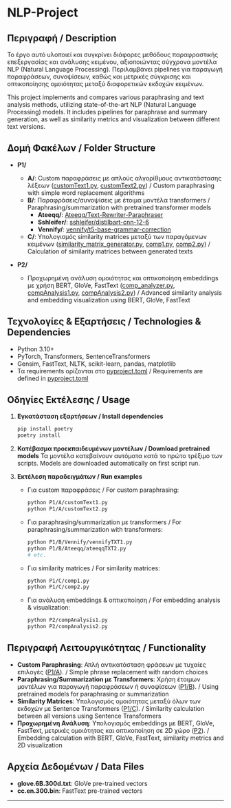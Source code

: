 # NLP-Project

## Περιγραφή / Description

Το έργο αυτό υλοποιεί και συγκρίνει διάφορες μεθόδους παραφραστικής επεξεργασίας και ανάλυσης κειμένου, αξιοποιώντας σύγχρονα μοντέλα NLP (Natural Language Processing). Περιλαμβάνει pipelines για παραγωγή παραφράσεων, συνοψίσεων, καθώς και μετρικές σύγκρισης και οπτικοποίησης ομοιότητας μεταξύ διαφορετικών εκδοχών κειμένων.

This project implements and compares various paraphrasing and text analysis methods, utilizing state-of-the-art NLP (Natural Language Processing) models. It includes pipelines for paraphrase and summary generation, as well as similarity metrics and visualization between different text versions.

## Δομή Φακέλων / Folder Structure

- **P1/**
  - **A/**: Custom παραφράσεις με απλούς αλγορίθμους αντικατάστασης λέξεων ([customText1.py](P1/A/customText1.py), [customText2.py](P1/A/customText2.py))
    / Custom paraphrasing with simple word replacement algorithms
  - **B/**: Παραφράσεις/συνοψίσεις με έτοιμα μοντέλα transformers
    / Paraphrasing/summarization with pretrained transformer models
    - **Ateeqq/**: [Ateeqq/Text-Rewriter-Paraphraser](P1/B/Ateeqq/ateeqq_transformer.py)
    - **Sshleifer/**: [sshleifer/distilbart-cnn-12-6](P1/B/Sshleifer/sshleifer_transformer.py)
    - **Vennify/**: [vennify/t5-base-grammar-correction](P1/B/Vennify/vennify_transformer.py)
  - **C/**: Υπολογισμός similarity matrices μεταξύ των παραγόμενων κειμένων ([similarity_matrix_generator.py](P1/C/similarity_matrix_generator.py), [comp1.py](P1/C/comp1.py), [comp2.py](P1/C/comp2.py))
    / Calculation of similarity matrices between generated texts

- **P2/**
  - Προχωρημένη ανάλυση ομοιότητας και οπτικοποίηση embeddings με χρήση BERT, GloVe, FastText ([comp_analyzer.py](P2/comp_analyzer.py), [compAnalysis1.py](P2/compAnalysis1.py), [compAnalysis2.py](P2/compAnalysis2.py))
    / Advanced similarity analysis and embedding visualization using BERT, GloVe, FastText

## Τεχνολογίες & Εξαρτήσεις / Technologies & Dependencies

- Python 3.10+
- PyTorch, Transformers, SentenceTransformers
- Gensim, FastText, NLTK, scikit-learn, pandas, matplotlib
- Τα requirements ορίζονται στο [pyproject.toml](pyproject.toml) / Requirements are defined in [pyproject.toml](pyproject.toml)

## Οδηγίες Εκτέλεσης / Usage

1. **Εγκατάσταση εξαρτήσεων / Install dependencies**
   ```sh
   pip install poetry
   poetry install
   ```

2. **Κατέβασμα προεκπαιδευμένων μοντέλων / Download pretrained models**
   Τα μοντέλα κατεβαίνουν αυτόματα κατά το πρώτο τρέξιμο των scripts.
   Models are downloaded automatically on first script run.

3. **Εκτέλεση παραδειγμάτων / Run examples**
   - Για custom παραφράσεις / For custom paraphrasing:
     ```sh
     python P1/A/customText1.py
     python P1/A/customText2.py
     ```
   - Για paraphrasing/summarization με transformers / For paraphrasing/summarization with transformers:
     ```sh
     python P1/B/Vennify/vennifyTXT1.py
     python P1/B/Ateeqq/ateeqqTXT2.py
     # etc.
     ```
   - Για similarity matrices / For similarity matrices:
     ```sh
     python P1/C/comp1.py
     python P1/C/comp2.py
     ```
   - Για ανάλυση embeddings & οπτικοποίηση / For embedding analysis & visualization:
     ```sh
     python P2/compAnalysis1.py
     python P2/compAnalysis2.py
     ```

## Περιγραφή Λειτουργικότητας / Functionality

- **Custom Paraphrasing**: Απλή αντικατάσταση φράσεων με τυχαίες επιλογές ([P1/A](P1/A/)).
  / Simple phrase replacement with random choices
- **Paraphrasing/Summarization με Transformers**: Χρήση έτοιμων μοντέλων για παραγωγή παραφράσεων ή συνοψίσεων ([P1/B](P1/B/)).
  / Using pretrained models for paraphrasing or summarization
- **Similarity Matrices**: Υπολογισμός ομοιότητας μεταξύ όλων των εκδοχών με Sentence Transformers ([P1/C](P1/C/)).
  / Similarity calculation between all versions using Sentence Transformers
- **Προχωρημένη Ανάλυση**: Υπολογισμός embeddings με BERT, GloVe, FastText, μετρικές ομοιότητας και οπτικοποίηση σε 2D χώρο ([P2](P2/)).
  / Embedding calculation with BERT, GloVe, FastText, similarity metrics and 2D visualization

## Αρχεία Δεδομένων / Data Files

- **glove.6B.300d.txt**: GloVe pre-trained vectors
- **cc.en.300.bin**: FastText pre-trained vectors

---


